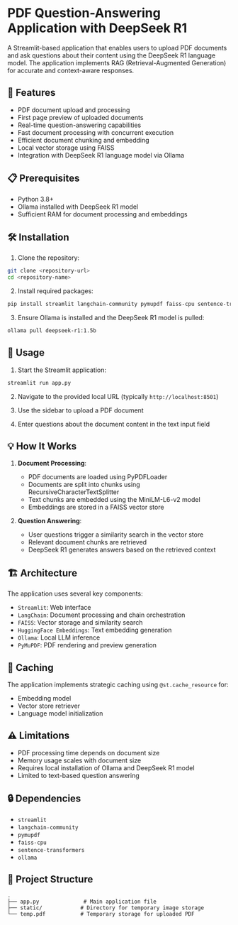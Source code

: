 # PDF Question-Answering Application with DeepSeek R1

A Streamlit-based application that enables users to upload PDF documents and ask questions about their content using the DeepSeek R1 language model. The application implements RAG (Retrieval-Augmented Generation) for accurate and context-aware responses.

## 🌟 Features

- PDF document upload and processing
- First page preview of uploaded documents
- Real-time question-answering capabilities
- Fast document processing with concurrent execution
- Efficient document chunking and embedding
- Local vector storage using FAISS
- Integration with DeepSeek R1 language model via Ollama

## 📋 Prerequisites

- Python 3.8+
- Ollama installed with DeepSeek R1 model
- Sufficient RAM for document processing and embeddings

## 🛠️ Installation

1. Clone the repository:
```bash
git clone <repository-url>
cd <repository-name>
```

2. Install required packages:
```bash
pip install streamlit langchain-community pymupdf faiss-cpu sentence-transformers
```

3. Ensure Ollama is installed and the DeepSeek R1 model is pulled:
```bash
ollama pull deepseek-r1:1.5b
```

## 🚀 Usage

1. Start the Streamlit application:
```bash
streamlit run app.py
```

2. Navigate to the provided local URL (typically `http://localhost:8501`)

3. Use the sidebar to upload a PDF document

4. Enter questions about the document content in the text input field

## 💡 How It Works

1. **Document Processing**:
   - PDF documents are loaded using PyPDFLoader
   - Documents are split into chunks using RecursiveCharacterTextSplitter
   - Text chunks are embedded using the MiniLM-L6-v2 model
   - Embeddings are stored in a FAISS vector store

2. **Question Answering**:
   - User questions trigger a similarity search in the vector store
   - Relevant document chunks are retrieved
   - DeepSeek R1 generates answers based on the retrieved context

## 🏗️ Architecture

The application uses several key components:
- `Streamlit`: Web interface
- `LangChain`: Document processing and chain orchestration
- `FAISS`: Vector storage and similarity search
- `HuggingFace Embeddings`: Text embedding generation
- `Ollama`: Local LLM inference
- `PyMuPDF`: PDF rendering and preview generation

## 🔄 Caching

The application implements strategic caching using `@st.cache_resource` for:
- Embedding model
- Vector store retriever
- Language model initialization

## ⚠️ Limitations

- PDF processing time depends on document size
- Memory usage scales with document size
- Requires local installation of Ollama and DeepSeek R1 model
- Limited to text-based question answering

## 🔒 Dependencies

- `streamlit`
- `langchain-community`
- `pymupdf`
- `faiss-cpu`
- `sentence-transformers`
- `ollama`

## 📁 Project Structure

```
.
├── app.py              # Main application file
├── static/            # Directory for temporary image storage
└── temp.pdf           # Temporary storage for uploaded PDF
```
